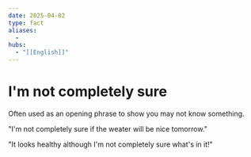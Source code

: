 ```yaml
---
date: 2025-04-02
type: fact
aliases:
  -
hubs:
  - "[[English]]"
---
```


# I'm not completely sure

Often used as an opening phrase to show you may not know something.

"I'm not completely sure if the weater will be nice tomorrow."

"It looks healthy although I'm not completely sure what's in it!"



